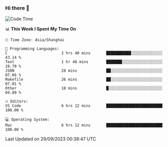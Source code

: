 ### Hi there 👋


<!--START_SECTION:waka-->
![Code Time](http://img.shields.io/badge/Code%20Time-1%2C182%20hrs%2051%20mins-blue)

📊 **This Week I Spent My Time On** 

```text
🕑︎ Time Zone: Asia/Shanghai

💬 Programming Languages: 
C                        2 hrs 40 mins       ███████████░░░░░░░░░░░░░░   43.14 % 
Text                     1 hr 46 mins        ███████░░░░░░░░░░░░░░░░░░   28.70 % 
JSON                     28 mins             ██░░░░░░░░░░░░░░░░░░░░░░░   07.66 % 
Makefile                 26 mins             ██░░░░░░░░░░░░░░░░░░░░░░░   07.01 % 
Other                    18 mins             █░░░░░░░░░░░░░░░░░░░░░░░░   04.89 % 

🔥 Editors: 
VS Code                  6 hrs 12 mins       █████████████████████████   100.00 % 

💻 Operating System: 
Mac                      6 hrs 12 mins       █████████████████████████   100.00 % 
```


 Last Updated on 29/09/2023 00:38:47 UTC
<!--END_SECTION:waka-->

<!--
**SillyPasty/SillyPasty** is a ✨ _special_ ✨ repository because its `README.md` (this file) appears on your GitHub profile.

Here are some ideas to get you started:

- 🔭 I’m currently working on ...
- 🌱 I’m currently learning ...
- 👯 I’m looking to collaborate on ...
- 🤔 I’m looking for help with ...
- 💬 Ask me about ...
- 📫 How to reach me: ...
- 😄 Pronouns: ...
- ⚡ Fun fact: ...
-->


